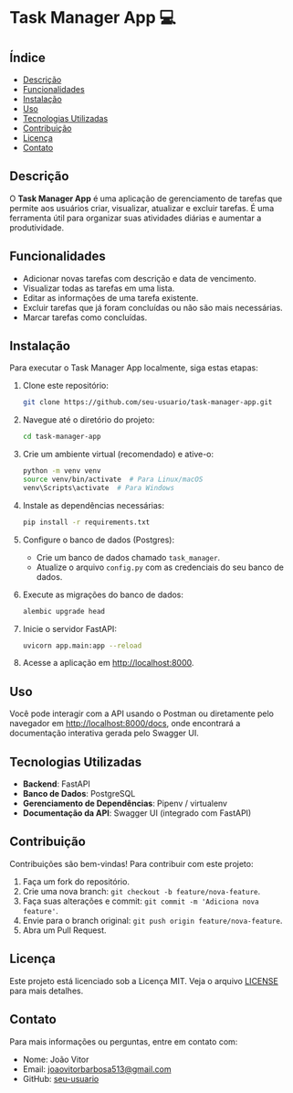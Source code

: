 # Task Manager App 💻

## Índice

- [Descrição](#descrição)
- [Funcionalidades](#funcionalidades)
- [Instalação](#instalação)
- [Uso](#uso)
- [Tecnologias Utilizadas](#tecnologias-utilizadas)
- [Contribuição](#contribuição)
- [Licença](#licença)
- [Contato](#contato)

## Descrição

O **Task Manager App** é uma aplicação de gerenciamento de tarefas que permite aos usuários criar, visualizar, atualizar e excluir tarefas. É uma ferramenta útil para organizar suas atividades diárias e aumentar a produtividade.

## Funcionalidades

- Adicionar novas tarefas com descrição e data de vencimento.
- Visualizar todas as tarefas em uma lista.
- Editar as informações de uma tarefa existente.
- Excluir tarefas que já foram concluídas ou não são mais necessárias.
- Marcar tarefas como concluídas.

## Instalação

Para executar o Task Manager App localmente, siga estas etapas:

1. Clone este repositório:

    ```bash
    git clone https://github.com/seu-usuario/task-manager-app.git
    ```

2. Navegue até o diretório do projeto:

    ```bash
    cd task-manager-app
    ```

3. Crie um ambiente virtual (recomendado) e ative-o:

    ```bash
    python -m venv venv
    source venv/bin/activate  # Para Linux/macOS
    venv\Scripts\activate  # Para Windows
    ```

4. Instale as dependências necessárias:

    ```bash
    pip install -r requirements.txt
    ```

5. Configure o banco de dados (Postgres):

    - Crie um banco de dados chamado `task_manager`.
    - Atualize o arquivo `config.py` com as credenciais do seu banco de dados.

6. Execute as migrações do banco de dados:

    ```bash
    alembic upgrade head
    ```

7. Inicie o servidor FastAPI:

    ```bash
    uvicorn app.main:app --reload
    ```

8. Acesse a aplicação em [http://localhost:8000](http://localhost:8000).

## Uso

Você pode interagir com a API usando o Postman ou diretamente pelo navegador em [http://localhost:8000/docs](http://localhost:8000/docs), onde encontrará a documentação interativa gerada pelo Swagger UI.

## Tecnologias Utilizadas

- **Backend**: FastAPI
- **Banco de Dados**: PostgreSQL
- **Gerenciamento de Dependências**: Pipenv / virtualenv
- **Documentação da API**: Swagger UI (integrado com FastAPI)

## Contribuição

Contribuições são bem-vindas! Para contribuir com este projeto:

1. Faça um fork do repositório.
2. Crie uma nova branch: `git checkout -b feature/nova-feature`.
3. Faça suas alterações e commit: `git commit -m 'Adiciona nova feature'`.
4. Envie para o branch original: `git push origin feature/nova-feature`.
5. Abra um Pull Request.

## Licença

Este projeto está licenciado sob a Licença MIT. Veja o arquivo [LICENSE](LICENSE) para mais detalhes.

## Contato

Para mais informações ou perguntas, entre em contato com:

- Nome: João Vitor
- Email: joaovitorbarbosa513@gmail.com
- GitHub: [seu-usuario](https://github.com/Dev-barbosajv)
